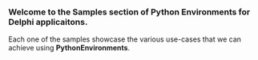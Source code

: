 ### Welcome to the Samples section of Python Environments for Delphi applicaitons.

Each one of the samples showcase the various use-cases that we can achieve using **PythonEnvironments**.
